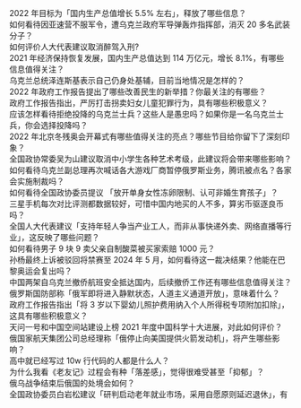2022 年目标为「国内生产总值增长 5.5% 左右」，释放了哪些信息？  
如何看待因亚速营不服军令，遭乌克兰政府军导弹轰炸指挥部，消灭 20 多名武装分子？  
如何评价人大代表建议取消醉驾入刑?  
2021 年经济保持恢复发展，国内生产总值达到 114 万亿元，增长 8.1%，有哪些信息值得关注？  
乌克兰总统泽连斯基表示自己仍身处基辅，目前当地情况是怎样的？  
2022 年政府工作报告提出了哪些改善民生的新举措？你最关注的有哪些？  
政府工作报告指出，严厉打击拐卖妇女儿童犯罪行为，具有哪些积极意义？  
应该怎样看待拒绝投降的乌克兰士兵？这些人是愚忠吗？如果你是一名乌克兰士兵，你会选择投降吗？  
2022 年北京冬残奥会开幕式有哪些值得关注的亮点？哪些节目给你留下了深刻印象？  
全国政协常委吴为山建议取消中小学生各种艺术考级，此建议将会带来哪些影响？  
如何看待乌克兰副总理再次喊话各大游戏厂商暂停俄罗斯业务，腾讯被点名？各家会实施制裁吗？  
如何看待全国政协委员提议 「放开单身女性冻卵限制、认可非婚生育孩子」？  
三星手机每次对比评测都数据较好，可惜中国内地买的人不多，算劣币驱逐良币吗？  
全国人大代表建议「支持年轻人争当产业工人，而非从事快递外卖、网络直播等行业」，这反映了哪些问题？  
如何看待男子 9 块 9 卖父亲自制酸菜被买家索赔 1000 元？  
孙杨最终上诉被驳回将禁赛至 2024 年 5 月，如何看待这一裁决结果？他能在巴黎奥运会复出吗？  
中国两架自乌克兰撤侨航班安全抵达国内，后续撤侨工作还有哪些信息值得关注？  
俄罗斯国防部称「俄军即将进入静默状态，人道主义通道开放」，意味着什么？  
政府工作报告指出「将 3 岁以下婴幼儿照护费用纳入个人所得税专项附加扣除」，这具有哪些积极意义？  
天问一号和中国空间站建设上榜 2021 年度中国科学十大进展，对此如何评价？  
俄国家航天集团公司总经理称「俄停止向美国提供火箭发动机」，将产生哪些影响？  
高中就已经写过 10w 行代码的人都是什么人？  
为什么我看《老友记》过程会有种「落差感」，觉得很难受甚至「抑郁」？  
俄乌战争结束后俄国的处境会如何？  
全国政协委员白岩松建议「研判启动老年就业市场，采用自愿原则延迟退休」，有哪些信息值得关注？  
《新蝙蝠侠》媒体口碑大爆，烂番茄 87% 新鲜众多好评，这部新作值得期待吗？  
面试时，HR 问上家公司税后薪资，是什么意思？  
《原神》新活动「神工天巧」中你遇到了哪些奇葩的秘境设计？  
《人世间》春燕不愿意借钱给周秉昆，有错吗？  
人大代表建议鼓励生育要进一步为家长减负，目前鼓励生育还面临哪些现实问题？怎样才能把家长减负做到实处？  
22 考研初试成绩已经公布，你有什么感受？  
把正版书的内容扫描印刷成书后进行贩卖是否属于盗版行为？  
孩子五岁半了，老公沉迷《魔兽世界》，白天只要在家就在玩游戏，该怎么沟通解决？  
《原神》现在 45 级，只有刻晴一个五星，打不过 90 级圣遗物本，请问该怎么办？  
3 月 3 日上海本土新增 2 例确诊病例和 14 例无症状感染者，目前上海防疫情况如何？  
真的有人喜欢林黛玉吗?  
中考前的初三学生厌学，甚至不想学习很迷茫怎么办?  
现在考试只能考 380，高考的时候能上 500 吗？努力真的有用吗？  
你有哪些唯美简短句子？  
外国脱口秀的风格是不是不适合中国？  
如何评价游戏 FGO 改名把杀、凶等字替换?  
排除炸弹的时候，总是需要红线蓝线选一根剪断，如果这个时候把两根线一起剪断会怎么样？  
如何看待上海一家餐厅推出 2000 多中餐 omakase，被喷智商税，而日料大家就觉得正常？  
对面开了远光灯，导致我撞死了同方向的行人，我需要负全责吗？  
备孕期间的饮食如何注意？  
为什么有人呼吁互联网打工人不要下班后去健身房运动，说会让疲惫的身体更累…这说法靠谱吗?  
为什么俄罗斯不进攻利沃夫彻底切断乌克兰外援？  
为什么 2022 年还有麒麟芯片机器上市，华为究竟还有多少芯片？  
如何评价《王牌对王牌》第七季第二期？  
三年级男孩，沉迷奥特曼卡片和迷你世界游戏，不让玩就自己画，怎么制止？  
